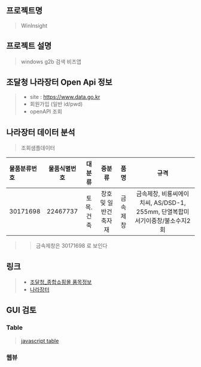 ## 프로젝트명
>WinInsight

## 프로젝트 설명
> windows g2b 검색 비즈앱

## 조달청 나라장터 Open Api 정보
>+ site : https://www.data.go.kr
>+ 회원가입 (일반 id/pwd)
>+ openAPI 조회

## 나라장터 데이터 분석
> 조회샘플데이터

| 물품분류번호 | 물품식별번호 | 대분류    | 중분류              | 품명     | 규격                                                                    |
| :---------- | :---------: | :------: | :-----------------: | :-----: | :---------------------------------------------------------------------: |
| 30171698    | 22467737    | 토목.건축 | 창호 및 일반건축자재 | 금속제창 | 금속제창, 비룡씨에이치씨, AS/DSD-1, 255mm, 단열복합미서기이중창/불소수지2회 |

>> 금속제창은 30171698 로 보인다

## 링크
>+ [조달청_종합쇼핑몰 품목정보](http://www.data.go.kr/dataset/3070383/openapi.do)
>+ [나라장터](http://shopping.g2b.go.kr/)



## GUI 검토

### Table
> [javascript table](https://jspreadsheets.com/ui-grid.html)

### 웹뷰



